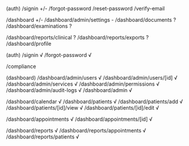 (auth)
/signin +/-
/forgot-password
/reset-password
/verify-email

/dashboard +/-
/dashboard/admin/settings -
/dashboard/documents ?
/dashboard/examinations ?

/dashboard/reports/clinical ?
/dashboard/reports/exports ?
/dashboard/profile

<!-- /dashboard/notifications
/dashboard/notifications/settings
/dashboard/notifications/templates
/dashboard/messages -->

(auth)
/signin √
/forgot-password √

/compliance

(dashboard)
/dashboard/admin/users √
/dashboard/admin/users/[id] √
/dashboard/admin/services √
/dashboard/admin/permissions √
/dashboard/admin/audit-logs √
/dashboard/admin √

/dashboard/calendar √
/dashboard/patients √
/dashboard/patients/add √
/dashboard/patients/[id]/view √
/dashboard/patients/[id]/edit √

/dashboard/appointments √
/dashboard/appointments/[id] √

/dashboard/reports √
/dashboard/reports/appointments √
/dashboard/reports/patients √
